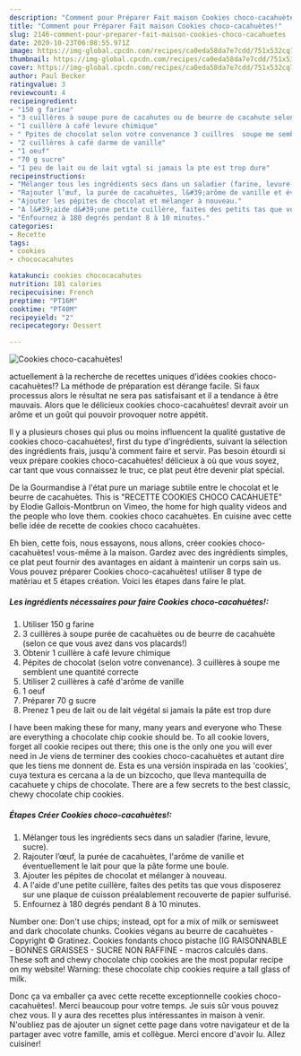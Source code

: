 ```yaml
---
description: "Comment pour Préparer Fait maison Cookies choco-cacahuètes!"
title: "Comment pour Préparer Fait maison Cookies choco-cacahuètes!"
slug: 2146-comment-pour-preparer-fait-maison-cookies-choco-cacahuetes
date: 2020-10-23T06:08:55.971Z
image: https://img-global.cpcdn.com/recipes/ca0eda58da7e7cdd/751x532cq70/cookies-choco-cacahuetes-photo-principale-de-la-recette.jpg
thumbnail: https://img-global.cpcdn.com/recipes/ca0eda58da7e7cdd/751x532cq70/cookies-choco-cacahuetes-photo-principale-de-la-recette.jpg
cover: https://img-global.cpcdn.com/recipes/ca0eda58da7e7cdd/751x532cq70/cookies-choco-cacahuetes-photo-principale-de-la-recette.jpg
author: Paul Becker
ratingvalue: 3
reviewcount: 4
recipeingredient:
- "150 g farine"
- "3 cuillères à soupe pure de cacahutes ou de beurre de cacahute selon ce que vous avez dans vos placards"
- "1 cuillère à café levure chimique"
- " Ppites de chocolat selon votre convenance 3 cuillres  soupe me semblent une quantit correcte"
- "2 cuillères à café darme de vanille"
- "1 oeuf"
- "70 g sucre"
- "1 peu de lait ou de lait vgtal si jamais la pte est trop dure"
recipeinstructions:
- "Mélanger tous les ingrédients secs dans un saladier (farine, levure, sucre)."
- "Rajouter l’œuf, la purée de cacahuètes, l&#39;arôme de vanille et éventuellement le lait pour que la pâte forme une boule."
- "Ajouter les pépites de chocolat et mélanger à nouveau."
- "A l&#39;aide d&#39;une petite cuillère, faites des petits tas que vous disposerez sur une plaque de cuisson préalablement recouverte de papier sulfurisé."
- "Enfournez à 180 degrés pendant 8 à 10 minutes."
categories:
- Recette
tags:
- cookies
- chococacahutes

katakunci: cookies chococacahutes 
nutrition: 181 calories
recipecuisine: French
preptime: "PT16M"
cooktime: "PT40M"
recipeyield: "2"
recipecategory: Dessert

---
```



![Cookies choco-cacahuètes!](https://img-global.cpcdn.com/recipes/ca0eda58da7e7cdd/751x532cq70/cookies-choco-cacahuetes-photo-principale-de-la-recette.jpg)

actuellement à la recherche de recettes uniques d'idées cookies choco-cacahuètes!? La méthode de préparation est dérange facile. Si faux processus alors le résultat ne sera pas satisfaisant et il a tendance à être mauvais. Alors que le délicieux cookies choco-cacahuètes! devrait avoir un arôme et un goût qui pouvoir provoquer notre appétit.

Il y a plusieurs choses qui plus ou moins influencent la qualité gustative de cookies choco-cacahuètes!, first du type d'ingrédients, suivant la sélection des ingrédients frais, jusqu'à comment faire et servir. Pas besoin étourdi si veux prépare cookies choco-cacahuètes! délicieux à où que vous soyez, car tant que vous connaissez le truc, ce plat peut être devenir plat spécial.

De la Gourmandise à l&#39;état pure un mariage subtile entre le chocolat et le beurre de cacahuètes. This is &#34;RECETTE COOKIES CHOCO CACAHUETE&#34; by Elodie Gallois-Montbrun on Vimeo, the home for high quality videos and the people who love them. cookies choco cacahuètes. En cuisine avec cette belle idée de recette de cookies choco cacahuètes.


Eh bien, cette fois, nous essayons, nous allons, créer cookies choco-cacahuètes! vous-même à la maison. Gardez avec des ingrédients simples, ce plat peut fournir des avantages en aidant à maintenir un corps sain us. Vous pouvez préparer Cookies choco-cacahuètes! utiliser 8 type de matériau et 5 étapes création. Voici les étapes dans faire le plat.

<!--inarticleads1-->

##### Les ingrédients nécessaires pour faire Cookies choco-cacahuètes!:

1. Utiliser 150 g farine
1.  3 cuillères à soupe purée de cacahuètes ou de beurre de cacahuète (selon ce que vous avez dans vos placards!)
1. Obtenir 1 cuillère à café levure chimique
1.   Pépites de chocolat (selon votre convenance). 3 cuillères à soupe me semblent une quantité correcte
1. Utiliser 2 cuillères à café d&#39;arôme de vanille
1.  1 oeuf
1. Préparer 70 g sucre
1. Prenez 1 peu de lait ou de lait végétal si jamais la pâte est trop dure


I have been making these for many, many years and everyone who These are everything a chocolate chip cookie should be. To all cookie lovers, forget all cookie recipes out there; this one is the only one you will ever need in Je viens de terminer des cookies choco-cacahuètes et autant dire que les tiens me donnent de. Esta es una versión inspirada en las &#39;cookies&#39;, cuya textura es cercana a la de un bizcocho, que lleva mantequilla de cacahuete y chips de chocolate. There are a few secrets to the best classic, chewy chocolate chip cookies. 

<!--inarticleads2-->

##### Étapes Créer Cookies choco-cacahuètes!:

1. Mélanger tous les ingrédients secs dans un saladier (farine, levure, sucre).
1. Rajouter l’œuf, la purée de cacahuètes, l&#39;arôme de vanille et éventuellement le lait pour que la pâte forme une boule.
1. Ajouter les pépites de chocolat et mélanger à nouveau.
1. A l&#39;aide d&#39;une petite cuillère, faites des petits tas que vous disposerez sur une plaque de cuisson préalablement recouverte de papier sulfurisé.
1. Enfournez à 180 degrés pendant 8 à 10 minutes.


Number one: Don&#39;t use chips; instead, opt for a mix of milk or semisweet and dark chocolate chunks. Cookies végans au beurre de cacahuètes - Copyright © Gratinez. Cookies fondants choco pistache (IG RAISONNABLE - BONNES GRAISSES - SUCRE NON RAFFINE - macros calculés dans. These soft and chewy chocolate chip cookies are the most popular recipe on my website! Warning: these chocolate chip cookies require a tall glass of milk. 


Donc ça va emballer ça avec cette recette exceptionnelle cookies choco-cacahuètes!. Merci beaucoup pour votre temps. Je suis sûr vous pouvez chez vous. Il y aura des recettes plus  intéressantes in maison à venir. N'oubliez pas de ajouter un signet cette page dans votre navigateur et de la partager avec votre famille, amis et collègue. Merci encore d'avoir lu. Allez cuisiner!
